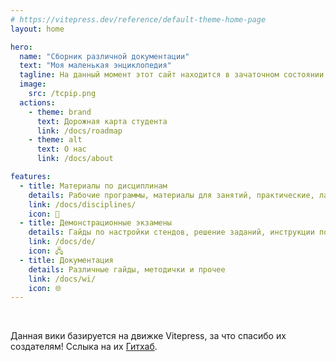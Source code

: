 ```yaml
---
# https://vitepress.dev/reference/default-theme-home-page
layout: home

hero:
  name: "Сборник различной документации"
  text: "Моя маленькая энциклопедия"
  tagline: На данный момент этот сайт находится в зачаточном состоянии!
  image:
    src: /tcpip.png
  actions:
    - theme: brand
      text: Дорожная карта студента
      link: /docs/roadmap
    - theme: alt
      text: О нас
      link: /docs/about

features:
  - title: Материалы по дисциплинам
    details: Рабочие программы, материалы для занятий, практические, лабораторные и самостаятельные работы...
    link: /docs/disciplines/
    icon: 📖
  - title: Демонстрационные экзамены
    details: Гайды по настройки стендов, решение заданий, инструкции по проверке заданий...
    link: /docs/de/
    icon: 🖧
  - title: Документация
    details: Различные гайды, методички и прочее
    link: /docs/wi/
    icon: 🌐
---
```


<br>

Данная вики базируется на движке Vitepress, за что спасибо их создателям! Сслыка на их [Гитхаб](https://github.com/vuejs/vitepress).